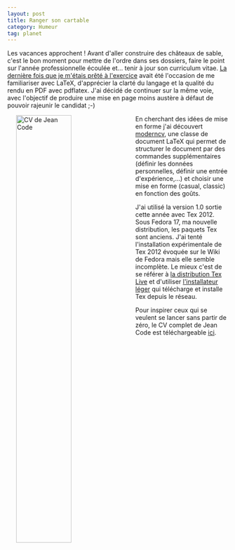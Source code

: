 ```yaml
---
layout: post
title: Ranger son cartable
category: Humeur
tag: planet
---
```


Les vacances approchent ! Avant d'aller construire des châteaux de sable, c'est
le bon moment pour mettre de l'ordre dans ses dossiers, faire le point sur
l'année professionnelle écoulée et... tenir à jour son curriculum vitae.<!-- more --> [La
dernière fois que je m'étais prêté à
l'exercice](http://blogduyax.madyanne.fr/index.php?article25/decouvrir-latex)
avait été l'occasion de me familiariser avec LaTeX, d'apprécier la clarté du
langage et la qualité du rendu en PDF avec pdflatex. J'ai décidé de continuer
sur la même voie, avec l'objectif de produire une mise en page moins austère
à défaut de pouvoir rajeunir le candidat ;-)

 <img src="/images/06x/trollface_cv.png" width="50%" height="50%" alt="CV
de Jean Code" style="float:left; margin: 0px 20px;" /> En cherchant des idées
de mise en forme j'ai découvert [moderncv](http://www.ctan.org/pkg/moderncv),
une classe de document LaTeX qui permet de structurer le document par des
commandes supplémentaires (définir les données personnelles, définir une
entrée d'expérience,...) et choisir une mise en forme (casual, classic) en
fonction des goûts.

J'ai utilisé la version 1.0 sortie cette année avec Tex 2012. Sous Fedora 17,
ma nouvelle distribution, les paquets Tex sont anciens. J'ai tenté
l'installation expérimentale de Tex 2012 évoquée sur le Wiki de Fedora mais
elle semble incomplète. Le mieux c'est de se référer à [la distribution Tex
Live](http://www.tug.org/texlive/) et d'utiliser [l'installateur
léger](http://www.tug.org/texlive/acquire-netinstall.html) qui télécharge et
installe Tex depuis le réseau.

Pour inspirer ceux qui se veulent se lancer sans partir de zéro, le CV complet
de Jean Code est téléchargeable [ici](/documents/moderncv.zip).
